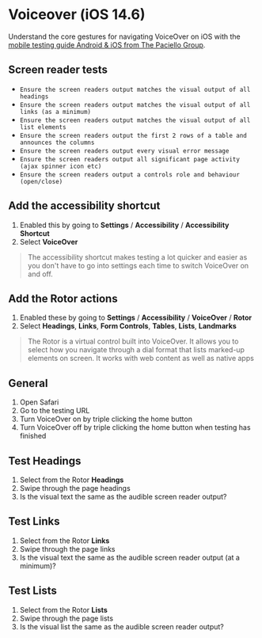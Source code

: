 # Voiceover (iOS 14.6)
Understand the core gestures for navigating VoiceOver on iOS with the [mobile testing guide Android & iOS from The Paciello Group](https://www.tpgi.com/mobile-accessibility/).

## Screen reader tests
- `Ensure the screen readers output matches the visual output of all headings`
- `Ensure the screen readers output matches the visual output of all links (as a minimum)`
- `Ensure the screen readers output matches the visual output of all list elements`
- `Ensure the screen readers output the first 2 rows of a table and announces the columns`
- `Ensure the screen readers output every visual error message`
- `Ensure the screen readers output all significant page activity (ajax spinner icon etc)`
- `Ensure the screen readers output a controls role and behaviour (open/close)`

## Add the accessibility shortcut
1.	Enabled this by going to **Settings** / **Accessibility** / **Accessibility Shortcut**
2.	Select **VoiceOver**

> The accessibility shortcut makes testing a lot quicker and easier as you don't have to go into settings each time to switch VoiceOver on and off.

## Add the Rotor actions
1.	Enabled these by going to **Settings** / **Accessibility** / **VoiceOver** / **Rotor**
2.	Select **Headings**, **Links**, **Form Controls**, **Tables**, **Lists**, **Landmarks**

> The Rotor is a virtual control built into VoiceOver. It allows you to select how you navigate through a dial format that lists marked-up elements on screen. It works with web content as well as native apps

## General
1.	Open Safari
2.	Go to the testing URL
3.	Turn VoiceOver on by triple clicking the home button
4.	Turn VoiceOver off by triple clicking the home button when testing has finished

## Test Headings
1.	Select from the Rotor **Headings**
2.	Swipe through the page headings
3.	Is the visual text the same as the audible screen reader output?

## Test Links
1.	Select from the Rotor **Links**
2.	Swipe through the page links
3.	Is the visual text the same as the audible screen reader output (at a minimum)?

## Test Lists

1.	Select from the Rotor **Lists**
2.	Swipe through the page lists
3.	Is the visual list the same as the audible screen reader output?
